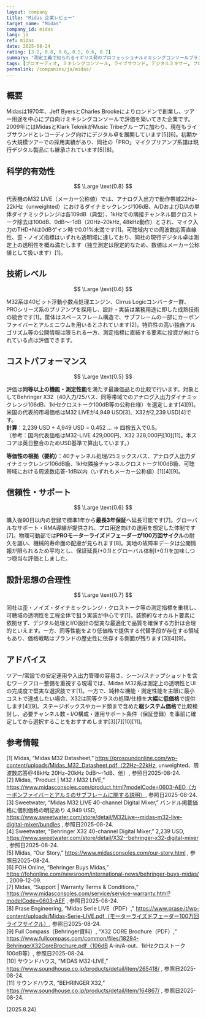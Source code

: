 ```yaml
---
layout: company
title: "Midas 企業レビュー"
target_name: "Midas"
company_id: midas
lang: ja
ref: midas
date: 2025-08-24
rating: [3.2, 0.8, 0.6, 0.5, 0.6, 0.7]
summary: "測定主義で知られるイギリス発のプロフェッショナルミキシングコンソールブランド。2009年にMusic Tribe傘下となり、ライブ用途向けデジタル卓を中心に展開"
tags: [プロオーディオ, ミキシングコンソール, ライブサウンド, デジタルミキサー, プロオーディオ]
permalink: /companies/ja/midas/
---
```


## 概要

Midasは1970年、Jeff ByersとCharles Brookeによりロンドンで創業し、ツアー用途を中心にプロ向けミキシングコンソールで評価を築いてきた企業です。2009年にはMidasとKlark TeknikがMusic Tribeグループに加わり、現在もライブサウンドとレコーディング向けにデジタル卓を展開しています[5][6]。初期から大規模ツアーでの採用実績があり、同社の「PRO」マイクプリアンプ系譜は現行デジタル製品にも継承されています[5][8]。

## 科学的有効性

$$ \Large \text{0.8} $$

代表機のM32 LIVE（メーカー公称値）では、アナログ入出力で動作帯域22Hz–22kHz（unweighted）におけるダイナミックレンジ106dB、A/DおよびD/Aの単体ダイナミックレンジは各109dB（典型）、1kHzでの隣接チャンネル間クロストーク除去は100dB、0dB〜-1dB（20Hz–20kHz, 48kHz動作）とされ、マイク入力のTHD+Nは0dBゲイン時で0.01%未満です[1]。可聴域内での周波数応答直線性、歪・ノイズ指標はいずれも透明域に達しており、同社の現行デジタル卓は測定上の透明性を概ね満たします（独立測定は限定的なため、数値はメーカー公称値として扱います）[1]。

## 技術レベル

$$ \Large \text{0.6} $$

M32系は40ビット浮動小数点処理エンジン、Cirrus Logicコンバーター群、PROシリーズ系のプリアンプを採用し、設計・実装は業務用途に即した成熟技術の統合です[1]。筐体はスペースフレーム構造で、サブフレームの一部にカーボンファイバーとアルミニウムを用いるとされています[2]。特許性の高い独自アルゴリズム等の公開情報は限られる一方、測定指標に直結する要素に投資が向けられている点は評価できます。

## コストパフォーマンス

$$ \Large \text{0.5} $$

評価は**同等以上の機能・測定性能**を満たす最廉価品との比較で行います。対象としてBehringer X32（40入力/25バス、同等帯域でのアナログ入出力ダイナミックレンジ106dB、1kHzクロストーク100dB等の公称仕様）を選定します[4][9]。米国の代表的市場価格はM32 LIVEが4,949 USD[3]、X32が2,239 USD[4]です。  
**計算**：2,239 USD ÷ 4,949 USD = 0.452 … → 四捨五入で0.5。  
（参考：国内代表価格はM32-LIVE 429,000円、X32 328,000円[10][11]。本スコアは英日整合のためUSD基準で算出しています。）

**等価性の根拠（要約）**：40チャンネル処理/25ミックスバス、アナログ入出力ダイナミックレンジ106dB級、1kHz隣接チャンネルクロストーク100dB級、可聴帯域における周波数応答-1dB以内（いずれもメーカー公称値）[1][4][9]。

## 信頼性・サポート

$$ \Large \text{0.6} $$

購入後90日以内の登録で標準1年から**最長3年保証**へ延長可能です[7]。グローバルなサポート・RMA導線が提供され、プロ用途向けの運用を想定した体制です[7]。物理可動部では**PROモーターライズドフェーダーが100万回サイクル**の耐久を謳い、機械的寿命面の配慮が見られます[8]。実地の故障率データは公開情報が限られるため平均とし、保証延長(+0.1)とグローバル体制(+0.1)を加味しつつ穏当な評価としました。

## 設計思想の合理性

$$ \Large \text{0.7} $$

同社は歪・ノイズ・ダイナミックレンジ・クロストーク等の測定指標を重視し、可聴域の透明性を工程全体で狙う実装が中心です[1]。装飾的なオカルト要素に依拠せず、デジタル処理とI/O設計の堅実な最適化で品質を確保する方針は合理的といえます。一方、同等性能をより低価格で提供する代替手段が存在する領域もあり、価格戦略はブランドの歴史性に依存する側面が残ります[3][4][9]。

## アドバイス

ツアー/常設での安定運用や入出力管理の容易さ、シーン/スナップショットを含むワークフロー整備を重視する現場では、Midas M32系は測定上の透明性とUIの完成度で堅実な選択肢です[1]。一方で、純粋な機能・測定性能を主眼に最小コストで達成したい場合、X32は同等クラスの処理/仕様を**大幅に低価格**で提供します[4][9]。ステージボックスやカード類まで含めた**総システム価格**で比較検討し、必要チャンネル数・I/O構成・運用サポート条件（保証登録）を事前に確定してから選択することをおすすめします[3][7][10][11]。

## 参考情報

[1] Midas, “Midas M32 Datasheet,” https://prosoundonline.com/wp-content/uploads/Midas_M32_Datasheet.pdf（22Hz–22kHz, unweighted、周波数応答@48kHz 20Hz–20kHz 0dB〜-1dB、他）, 参照日2025-08-24.  
[2] Midas, “Product | M32 / M32 LIVE,” https://www.midasconsoles.com/product.html?modelCode=0603-AEO（カーボンファイバーとアルミのサブフレームに関する説明）, 参照日2025-08-24.  
[3] Sweetwater, “Midas M32 LIVE 40-channel Digital Mixer,” バンドル掲載価格に個別価格の明記あり 4,949 USD, https://www.sweetwater.com/store/detail/M32Live--midas-m32-live-digital-mixer/bundles , 参照日2025-08-24.  
[4] Sweetwater, “Behringer X32 40-channel Digital Mixer,” 2,239 USD, https://www.sweetwater.com/store/detail/X32--behringer-x32-digital-mixer , 参照日2025-08-24.  
[5] Midas, “Our Story,” https://www.midasconsoles.com/our-story.html , 参照日2025-08-24.  
[6] FOH Online, “Behringer Buys Midas,” https://fohonline.com/newsroom/international-news/behringer-buys-midas/ , 2009-12-09.  
[7] Midas, “Support | Warranty Terms & Conditions,” https://www.midasconsoles.com/service/service-warranty.html?modelCode=0603-AEF , 参照日2025-08-24.  
[8] Prase Engineering, “Midas Serie LIVE（PDF）,” https://www.prase.it/wp-content/uploads/Midas-Serie-LIVE.pdf（モーターライズドフェーダー100万回ライフサイクル）, 参照日2025-08-24.  
[9] Full Compass（Behringer資料）, “X32 CORE Brochure（PDF）,” https://www.fullcompass.com/common/files/18294-BehringerX32CoreBrochure.pdf（106dB A-in/A-out、1kHzクロストーク100dB等）, 参照日2025-08-24.  
[10] サウンドハウス, “MIDAS M32-LIVE,” https://www.soundhouse.co.jp/products/detail/item/265418/ , 参照日2025-08-24.  
[11] サウンドハウス, “BEHRINGER X32,” https://www.soundhouse.co.jp/products/detail/item/164867/ , 参照日2025-08-24.

(2025.8.24)

